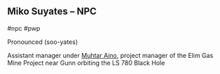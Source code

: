 ## Miko Suyates &ndash; NPC

#npc #pwp

Pronounced (soo-yates)

Assistant manager under [Muhtar Aino](../../../Gaming/StarsWithoutNumber/PiratesWithoutPlunder/Muhtar%20Aino.md), project manager of the Elim Gas Mine Project near Gunn orbiting the LS 780 Black Hole
